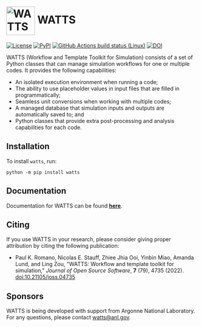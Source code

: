 # <img valign="middle" src="https://raw.githubusercontent.com/watts-dev/watts/development/doc/source/_static/watts.svg" height="75" height="75" alt="WATTS logo"/> WATTS

[![License](https://img.shields.io/badge/license-MIT-green)](https://opensource.org/licenses/MIT)
[![PyPI](https://img.shields.io/pypi/v/watts?label=PyPI)](https://pypi.org/project/watts/)
[![GitHub Actions build status (Linux)](https://github.com/watts-dev/watts/workflows/CI/badge.svg?branch=development)](https://github.com/watts-dev/watts/actions?query=workflow%3ACI)
[![DOI](https://joss.theoj.org/papers/10.21105/joss.04735/status.svg)](https://doi.org/10.21105/joss.04735)

WATTS (Workflow and Template Toolkit for Simulation) consists of a set of Python
classes that can manage simulation workflows for one or multiple codes. It
provides the following capabilities:

- An isolated execution environment when running a code;
- The ability to use placeholder values in input files that are filled in
  programmatically;
- Seamless unit conversions when working with multiple codes;
- A managed database that simulation inputs and outputs are automatically saved
  to; and
- Python classes that provide extra post-processing and analysis capabilities
  for each code.

## Installation

To install `watts`, run:

    python -m pip install watts

## Documentation

Documentation for WATTS can be found
[__here__](https://watts.readthedocs.io/en/latest/index.html).

## Citing

If you use WATTS in your research, please consider giving proper attribution by
citing the following publication:

- Paul K. Romano, Nicolas E. Stauff, Zhiee Jhia Ooi, Yinbin Miao, Amanda Lund,
  and Ling Zou, "WATTS: Workflow and template toolkit for simulation," *Journal
  of Open Source Software*, **7** (79), 4735 (2022).
  [doi:10.21105/joss.04735](https://doi.org/10.21105/joss.04735)

## Sponsors

WATTS is being developed with support from Argonne National Laboratory. For any
questions, please contact [watts@anl.gov](mailto:watts@anl.gov).
